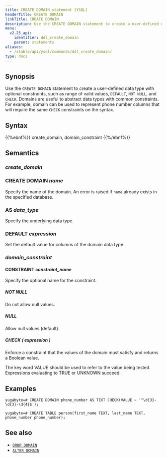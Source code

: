 ```yaml
---
title: CREATE DOMAIN statement [YSQL]
headerTitle: CREATE DOMAIN
linkTitle: CREATE DOMAIN
description: Use the CREATE DOMAIN statement to create a user-defined data type with optional constraints.
menu:
  v2.25_api:
    identifier: ddl_create_domain
    parent: statements
aliases:
  - /stable/api/ysql/commands/ddl_create_domain/
type: docs
---
```


## Synopsis

Use the `CREATE DOMAIN` statement to create a user-defined data type with optional constraints, such as range of valid values, `DEFAULT`, `NOT NULL`, and `CHECK`. Domains are useful to abstract data types with common constraints. For example, domain can be used to represent phone number columns that will require the same `CHECK` constraints on the syntax.

## Syntax

{{%ebnf%}}
  create_domain,
  domain_constraint
{{%/ebnf%}}

## Semantics

### *create_domain*

### CREATE DOMAIN *name*

Specify the name of the domain. An error is raised if `name` already exists in the specified database.

### AS *data_type*

Specify the underlying data type.

### DEFAULT *expression*

Set the default value for columns of the domain data type.

### *domain_constraint*

#### CONSTRAINT *constraint_name*

Specify the optional name for the constraint.

##### NOT NULL

Do not allow null values.

##### NULL

Allow null values (default).

##### CHECK ( *expression* )

Enforce a constraint that the values of the domain must satisfy and returns a Boolean value.

The key word VALUE should be used to refer to the value being tested. Expressions evaluating to TRUE or UNKNOWN succeed.

## Examples

```plpgsql
yugabyte=# CREATE DOMAIN phone_number AS TEXT CHECK(VALUE ~ '^\d{3}-\d{3}-\d{4}$');
```

```plpgsql
yugabyte=# CREATE TABLE person(first_name TEXT, last_name TEXT, phone_number phone_number);
```

## See also

- [`DROP DOMAIN`](../ddl_drop_domain)
- [`ALTER DOMAIN`](../ddl_alter_domain)
